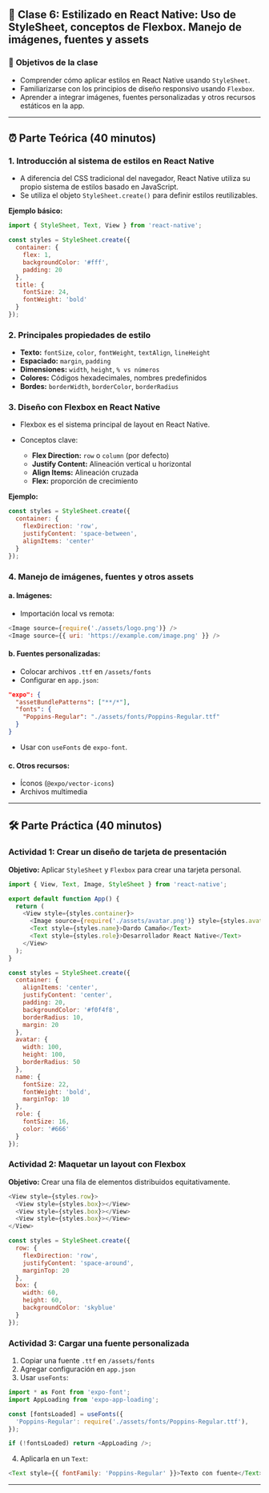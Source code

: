 ## 🧠 **Clase 6: Estilizado en React Native: Uso de StyleSheet, conceptos de Flexbox. Manejo de imágenes, fuentes y assets**

### 🎯 **Objetivos de la clase**

* Comprender cómo aplicar estilos en React Native usando `StyleSheet`.
* Familiarizarse con los principios de diseño responsivo usando `Flexbox`.
* Aprender a integrar imágenes, fuentes personalizadas y otros recursos estáticos en la app.

---

## ⏰ **Parte Teórica (40 minutos)**

### 1. Introducción al sistema de estilos en React Native

* A diferencia del CSS tradicional del navegador, React Native utiliza su propio sistema de estilos basado en JavaScript.
* Se utiliza el objeto `StyleSheet.create()` para definir estilos reutilizables.

**Ejemplo básico:**

```js
import { StyleSheet, Text, View } from 'react-native';

const styles = StyleSheet.create({
  container: {
    flex: 1,
    backgroundColor: '#fff',
    padding: 20
  },
  title: {
    fontSize: 24,
    fontWeight: 'bold'
  }
});
```

### 2. Principales propiedades de estilo 

* **Texto:** `fontSize`, `color`, `fontWeight`, `textAlign`, `lineHeight`
* **Espaciado:** `margin`, `padding`
* **Dimensiones:** `width`, `height`, `% vs números`
* **Colores:** Códigos hexadecimales, nombres predefinidos
* **Bordes:** `borderWidth`, `borderColor`, `borderRadius`

### 3. Diseño con Flexbox en React Native

* Flexbox es el sistema principal de layout en React Native.
* Conceptos clave:

  * **Flex Direction:** `row` o `column` (por defecto)
  * **Justify Content:** Alineación vertical u horizontal
  * **Align Items:** Alineación cruzada
  * **Flex:** proporción de crecimiento

**Ejemplo:**

```js
const styles = StyleSheet.create({
  container: {
    flexDirection: 'row',
    justifyContent: 'space-between',
    alignItems: 'center'
  }
});
```

### 4. Manejo de imágenes, fuentes y otros assets 

#### a. Imágenes:

* Importación local vs remota:

```js
<Image source={require('./assets/logo.png')} />
<Image source={{ uri: 'https://example.com/image.png' }} />
```

#### b. Fuentes personalizadas:

* Colocar archivos `.ttf` en `/assets/fonts`
* Configurar en `app.json`:

```json
"expo": {
  "assetBundlePatterns": ["**/*"],
  "fonts": {
    "Poppins-Regular": "./assets/fonts/Poppins-Regular.ttf"
  }
}
```

* Usar con `useFonts` de `expo-font`.

#### c. Otros recursos:

* Íconos (`@expo/vector-icons`)
* Archivos multimedia

---

## 🛠️ **Parte Práctica (40 minutos)**

### Actividad 1: Crear un diseño de tarjeta de presentación 

**Objetivo:** Aplicar `StyleSheet` y `Flexbox` para crear una tarjeta personal.

```js
import { View, Text, Image, StyleSheet } from 'react-native';

export default function App() {
  return (
    <View style={styles.container}>
      <Image source={require('./assets/avatar.png')} style={styles.avatar} />
      <Text style={styles.name}>Dardo Camaño</Text>
      <Text style={styles.role}>Desarrollador React Native</Text>
    </View>
  );
}

const styles = StyleSheet.create({
  container: {
    alignItems: 'center',
    justifyContent: 'center',
    padding: 20,
    backgroundColor: '#f0f4f8',
    borderRadius: 10,
    margin: 20
  },
  avatar: {
    width: 100,
    height: 100,
    borderRadius: 50
  },
  name: {
    fontSize: 22,
    fontWeight: 'bold',
    marginTop: 10
  },
  role: {
    fontSize: 16,
    color: '#666'
  }
});
```

### Actividad 2: Maquetar un layout con Flexbox

**Objetivo:** Crear una fila de elementos distribuidos equitativamente.

```js
<View style={styles.row}>
  <View style={styles.box}></View>
  <View style={styles.box}></View>
  <View style={styles.box}></View>
</View>

const styles = StyleSheet.create({
  row: {
    flexDirection: 'row',
    justifyContent: 'space-around',
    marginTop: 20
  },
  box: {
    width: 60,
    height: 60,
    backgroundColor: 'skyblue'
  }
});
```

### Actividad 3: Cargar una fuente personalizada 

1. Copiar una fuente `.ttf` en `/assets/fonts`
2. Agregar configuración en `app.json`
3. Usar `useFonts`:

```js
import * as Font from 'expo-font';
import AppLoading from 'expo-app-loading';

const [fontsLoaded] = useFonts({
  'Poppins-Regular': require('./assets/fonts/Poppins-Regular.ttf'),
});

if (!fontsLoaded) return <AppLoading />;
```

4. Aplicarla en un `Text`:

```js
<Text style={{ fontFamily: 'Poppins-Regular' }}>Texto con fuente</Text>
```

---